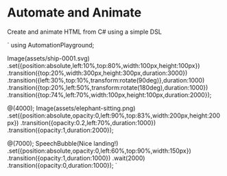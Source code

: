 # Automate and Animate

Create and animate HTML from C# using a simple DSL

`
using AutomationPlayground;

Image(assets/ship-0001.svg)
    .set({position:absolute,left:10%,top:80%,width:100px,height:100px})
    .transition({top:20%,width:300px,height:300px,duration:3000})
    .transition({left:30%,top:10%,transform:rotate(90deg)},duration:1000)
    .transition({top:20%,left:50%,transform:rotate(180deg),duration:1000})
    .transition({top:74%,left:70%,width:100px,height:100px,duration:2000});

@(4000);
Image(assets/elephant-sitting.png)
    .set({position:absolute,opacity:0,left:90%,top:83%,width:200px,height:200px})
    .transition({opacity:0.2,left:70%,duration:1000})
    .transition({opacity:1,duration:2000});

@(7000);
SpeechBubble(Nice landing!)
    .set({position:absolute,opacity:0,left:60%,top:90%,width:150px})
    .transition({opacity:1,duration:1000})
    .wait(2000)
    .transition({opacity:0,duration:1000});
`
